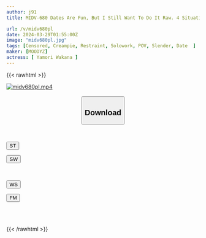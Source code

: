 ```yaml
---
author: j91
title: MIDV-680 Dates Are Fun, But I Still Want To Do It Raw. 4 Situations Where I Want To Go On A Date In Uniform And Have Perverted Creampie Sex At A Hotel Wakana Yamori

url: /v/midv680pl
date: 2024-03-29T01:55:00Z
image: "midv680pl.jpg"
tags: [Censored, Creampie, Restraint, Solowork, POV, Slender, Date	]
maker: [MOODYZ]
actress: [ Yamori Wakana ]
---
```



{{< rawhtml >}}

<div class="video" data-videoid="RepoDAy8K8CL4j">
    <a href="javascript:;">
        <img src="/v/midv680pl/midv680pl.jpg" width="WIDTH" height="HEIGHT" alt="midv680pl.mp4" loading="lazy">
    </a>
</div>

<script type="text/javascript" src="https://j91.asia/asset/on-demand-st.js"></script>

<br>
  <link rel="stylesheet" href="https://j91.asia/asset/bs5.css">
  
  <center>
  <button class="btn btn-primary" type="button" data-bs-toggle="collapse" data-bs-target=".multi-collapse" aria-expanded="false" aria-controls="multiCollapseExample1 multiCollapseExample2"><h2>Download</h2></button></center>
</p>
<div class="row">
  <div class="col">
    <div class="collapse multi-collapse" id="multiCollapseExample1">
      <div class="card card-body">
	      	      <br>
<div class="buttons">  
<p><a href="https://streamtape.to/v/RepoDAy8K8CL4j" target="_blank"><button class="btn-hover color-3"><i class="fa fa-download"></i> ST</button></a></p>
<p><a href="https://asnwish.com/xzu2ujlmrzz7" target="_blank"><button class="btn-hover color-2"><i class="fa fa-download"></i> SW</button></a></p></div>
    </div>
  </div>
</div>
  <div class="col">
    <div class="collapse multi-collapse" id="multiCollapseExample2">
      <div class="card card-body">
	      <br>
<div class="buttons">
<p><a href="https://wolfstream.tv/jwj9tc79bc46"><button class="btn-hover color-9"><i class="fa fa-download"></i> WS</button></a></p>
<p><a href="https://filemoon.sx/d/e6y1tzqvmx5i"><button class="btn-hover color-8"><i class="fa fa-download"></i> FM</button></a></p></div>
<br><br>
      </div>
    </div>
  </div>
</div>

{{< /rawhtml >}}
